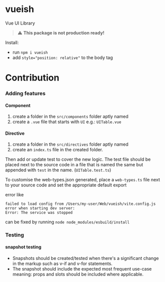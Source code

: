 # vueish
Vue UI Library

> :warning: **This package is not production ready!**

Install:
 - run `npm i vueish`
 - add `style="position: relative"` to the body tag

# Contribution

### Adding features

#### Component
 1. create a folder  in the `src/components` folder aptly named
 2. create a `.vue` file that starts with `UI` e.g.: `UITable.vue`

#### Directive
1. create a folder  in the `src/directives` folder aptly named
2. create an `index.ts` file in the created folder.

Then add or update test to cover the new logic. The test file should be placed next to the source code in a file that is named the same but appended with `test` in the name. (`UITable.test.ts`)

To customise the web-types.json generated, place a `web-types.ts` file next to your source code and set the appropriate default export

error like
```text
failed to load config from /Users/my-user/Web/vueish/vite.config.js
error when starting dev server:
Error: The service was stopped
```

can be fixed by running `node node_modules/esbuild/install`

### Testing

#### snapshot testing

 - Snapshots should be created/tested when there's a significant change in the markup such as v-if and v-for statements.
 - The snapshot should include the expected most frequent use-case meaning: props and slots should be included where applicable.

